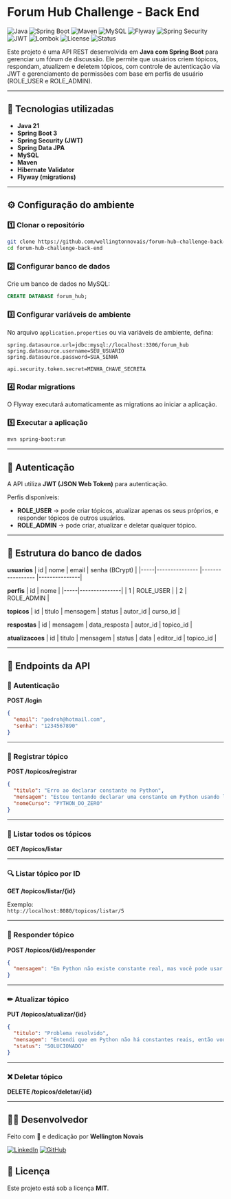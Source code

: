 # Forum Hub Challenge - Back End

![Java](https://img.shields.io/badge/Java-21-007396?logo=java&logoColor=white)
![Spring Boot](https://img.shields.io/badge/Spring%20Boot-3.5.3-6DB33F?logo=springboot&logoColor=white)
![Maven](https://img.shields.io/badge/Maven-4.0.0-C71A36?logo=apachemaven&logoColor=white)
![MySQL](https://img.shields.io/badge/MySQL-8.0-4479A1?logo=mysql&logoColor=white)
![Flyway](https://img.shields.io/badge/Flyway-10.0-CC0200?logo=flyway&logoColor=white)
![Spring Security](https://img.shields.io/badge/Spring%20Security-6.3-6DB33F?logo=springsecurity&logoColor=white)
![JWT](https://img.shields.io/badge/JWT-4.5.0-yellow?logo=security&logoColor=white)
![Lombok](https://img.shields.io/badge/Lombok-1.18.30-BC2F2F?logo=lombok&logoColor=white)
![License](https://img.shields.io/badge/License-MIT-yellow.svg)
![Status](https://img.shields.io/badge/Status-Em%20Desenvolvimento-blue)



Este projeto é uma API REST desenvolvida em **Java com Spring Boot** para gerenciar um fórum de discussão. Ele permite que usuários criem tópicos, respondam, atualizem e deletem tópicos, com controle de autenticação via JWT e gerenciamento de permissões com base em perfis de usuário (ROLE_USER e ROLE_ADMIN).

---

## 🚀 Tecnologias utilizadas
- **Java 21**
- **Spring Boot 3**
- **Spring Security (JWT)**
- **Spring Data JPA**
- **MySQL**
- **Maven**
- **Hibernate Validator**
- **Flyway (migrations)**

---

## ⚙️ Configuração do ambiente

### 1️⃣ Clonar o repositório
```bash
git clone https://github.com/wellingtonnovais/forum-hub-challenge-back-end.git
cd forum-hub-challenge-back-end
```

### 2️⃣ Configurar banco de dados
Crie um banco de dados no MySQL:
```sql
CREATE DATABASE forum_hub;
```

### 3️⃣ Configurar variáveis de ambiente
No arquivo `application.properties` ou via variáveis de ambiente, defina:
```properties
spring.datasource.url=jdbc:mysql://localhost:3306/forum_hub
spring.datasource.username=SEU_USUARIO
spring.datasource.password=SUA_SENHA

api.security.token.secret=MINHA_CHAVE_SECRETA
```

### 4️⃣ Rodar migrations
O Flyway executará automaticamente as migrations ao iniciar a aplicação.

### 5️⃣ Executar a aplicação
```bash
mvn spring-boot:run
```

---

## 🔑 Autenticação
A API utiliza **JWT (JSON Web Token)** para autenticação.

Perfis disponíveis:
- **ROLE_USER** → pode criar tópicos, atualizar apenas os seus próprios, e responder tópicos de outros usuários.
- **ROLE_ADMIN** → pode criar, atualizar e deletar qualquer tópico.

---

## 📂 Estrutura do banco de dados
**usuarios**
| id  | nome           | email             | senha (BCrypt) |
|-----|--------------- |-----------------  |---------------|

**perfis**
| id  | nome          |
|-----|---------------|
| 1   | ROLE_USER     |
| 2   | ROLE_ADMIN    |

**topicos**
| id  | titulo        | mensagem         | status       | autor_id | curso_id |

**respostas**
| id  | mensagem      | data_resposta    | autor_id    | topico_id |

**atualizacoes**
| id  | titulo        | mensagem         | status      | data      | editor_id | topico_id |

---

## 📌 Endpoints da API

### 🔐 Autenticação
**POST /login**
```json
{
  "email": "pedroh@hotmail.com",
  "senha": "1234567890"
}
```

---

### 📝 Registrar tópico
**POST /topicos/registrar**
```json
{
  "titulo": "Erro ao declarar constante no Python",
  "mensagem": "Estou tentando declarar uma constante em Python usando letras maiúsculas, mas ainda consigo alterar o valor da variável. Existe alguma forma de realmente impedir a modificação da constante?",
  "nomeCurso": "PYTHON_DO_ZERO"
}

```

---

### 📖 Listar todos os tópicos
**GET /topicos/listar**

---

### 🔍 Listar tópico por ID
**GET /topicos/listar/{id}**

Exemplo:  
`http://localhost:8080/topicos/listar/5`

---

### 💬 Responder tópico
**POST /topicos/{id}/responder**
```json
{
  "mensagem": "Em Python não existe constante real, mas você pode usar convenções como letras maiúsculas e ferramentas como linters para evitar mudanças."
}
```

---

### ✏ Atualizar tópico
**PUT /topicos/atualizar/{id}**
```json
{
  "titulo": "Problema resolvido",
  "mensagem": "Entendi que em Python não há constantes reais, então vou seguir a convenção de usar letras maiúsculas. Obrigado pela ajuda!",
  "status": "SOLUCIONADO"
}
```

---

### ❌ Deletar tópico
**DELETE /topicos/deletar/{id}**

---

## 🧑‍💻 Desenvolvedor

Feito com 💙 e dedicação por **Wellington Novais**

[![LinkedIn](https://img.shields.io/badge/LinkedIn-Wellington%20Novais-0A66C2?style=for-the-badge&logo=linkedin&logoColor=white)](https://www.linkedin.com/in/wellington-novais-dev/)
[![GitHub](https://img.shields.io/badge/GitHub-wellingtonnovais-181717?style=for-the-badge&logo=github&logoColor=white)](https://github.com/wellingtonnovais)


## 📜 Licença
Este projeto está sob a licença **MIT**.
